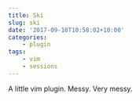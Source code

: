 ```yaml
---
title: Ski
slug: ski
date: '2017-09-10T10:58:02+10:00'
categories: 
    - plugin
tags: 
    - vim
    - sessions
---
```


A little vim plugin. Messy. Very messy.
